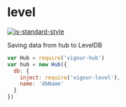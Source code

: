 # level

[![js-standard-style](https://img.shields.io/badge/code%20style-standard-brightgreen.svg)](http://standardjs.com/)

Saving data from hub to LevelDB

```javascript
var Hub = require('vigour-hub')
var hub = new Hub({
  db: {
    inject: require('vigour-level'),
    name: 'dbName'
  }
})
```
